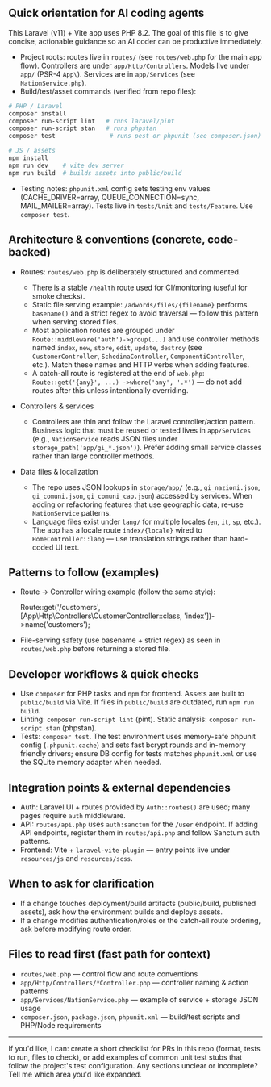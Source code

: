## Quick orientation for AI coding agents

This Laravel (v11) + Vite app uses PHP 8.2. The goal of this file is to give concise, actionable guidance so an AI coder can be productive immediately.

-   Project roots: routes live in `routes/` (see `routes/web.php` for the main app flow). Controllers are under `app/Http/Controllers`. Models live under `app/` (PSR-4 `App\`). Services are in `app/Services` (see `NationService.php`).
-   Build/test/asset commands (verified from repo files):

```bash
# PHP / Laravel
composer install
composer run-script lint   # runs laravel/pint
composer run-script stan   # runs phpstan
composer test               # runs pest or phpunit (see composer.json)

# JS / assets
npm install
npm run dev    # vite dev server
npm run build  # builds assets into public/build
```

-   Testing notes: `phpunit.xml` config sets testing env values (CACHE_DRIVER=array, QUEUE_CONNECTION=sync, MAIL_MAILER=array). Tests live in `tests/Unit` and `tests/Feature`. Use `composer test`.

## Architecture & conventions (concrete, code-backed)

-   Routes: `routes/web.php` is deliberately structured and commented.

    -   There is a stable `/health` route used for CI/monitoring (useful for smoke checks).
    -   Static file serving example: `/adwords/files/{filename}` performs `basename()` and a strict regex to avoid traversal — follow this pattern when serving stored files.
    -   Most application routes are grouped under `Route::middleware('auth')->group(...)` and use controller methods named `index`, `new`, `store`, `edit`, `update`, `destroy` (see `CustomerController`, `SchedinaController`, `ComponentiController`, etc.). Match these names and HTTP verbs when adding features.
    -   A catch-all route is registered at the end of `web.php`: `Route::get('{any}', ...) ->where('any', '.*')` — do not add routes after this unless intentionally overriding.

-   Controllers & services

    -   Controllers are thin and follow the Laravel controller/action pattern. Business logic that must be reused or tested lives in `app/Services` (e.g., `NationService` reads JSON files under `storage_path('app/gi_*.json')`). Prefer adding small service classes rather than large controller methods.

-   Data files & localization
    -   The repo uses JSON lookups in `storage/app/` (e.g., `gi_nazioni.json`, `gi_comuni.json`, `gi_comuni_cap.json`) accessed by services. When adding or refactoring features that use geographic data, re-use `NationService` patterns.
    -   Language files exist under `lang/` for multiple locales (`en`, `it`, `sp`, etc.). The app has a locale route `index/{locale}` wired to `HomeController::lang` — use translation strings rather than hard-coded UI text.

## Patterns to follow (examples)

-   Route -> Controller wiring example (follow the same style):

    Route::get('/customers', [App\\Http\\Controllers\\CustomerController::class, 'index'])->name('customers');

-   File-serving safety (use basename + strict regex) as seen in `routes/web.php` before returning a stored file.

## Developer workflows & quick checks

-   Use `composer` for PHP tasks and `npm` for frontend. Assets are built to `public/build` via Vite. If files in `public/build` are outdated, run `npm run build`.
-   Linting: `composer run-script lint` (pint). Static analysis: `composer run-script stan` (phpstan).
-   Tests: `composer test`. The test environment uses memory-safe phpunit config (`.phpunit.cache`) and sets fast bcrypt rounds and in-memory friendly drivers; ensure DB config for tests matches `phpunit.xml` or use the SQLite memory adapter when needed.

## Integration points & external dependencies

-   Auth: Laravel UI + routes provided by `Auth::routes()` are used; many pages require `auth` middleware.
-   API: `routes/api.php` uses `auth:sanctum` for the `/user` endpoint. If adding API endpoints, register them in `routes/api.php` and follow Sanctum auth patterns.
-   Frontend: Vite + `laravel-vite-plugin` — entry points live under `resources/js` and `resources/scss`.

## When to ask for clarification

-   If a change touches deployment/build artifacts (public/build, published assets), ask how the environment builds and deploys assets.
-   If a change modifies authentication/roles or the catch-all route ordering, ask before modifying route order.

## Files to read first (fast path for context)

-   `routes/web.php` — control flow and route conventions
-   `app/Http/Controllers/*Controller.php` — controller naming & action patterns
-   `app/Services/NationService.php` — example of service + storage JSON usage
-   `composer.json`, `package.json`, `phpunit.xml` — build/test scripts and PHP/Node requirements

---

If you'd like, I can: create a short checklist for PRs in this repo (format, tests to run, files to check), or add examples of common unit test stubs that follow the project's test configuration. Any sections unclear or incomplete? Tell me which area you'd like expanded.
